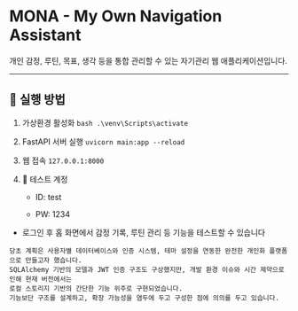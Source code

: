 # MONA - My Own Navigation Assistant

개인 감정, 루틴, 목표, 생각 등을 통합 관리할 수 있는 자기관리 웹 애플리케이션입니다.

---

## 🔧 실행 방법

1. 가상환경 활성화
   ```bash .\venv\Scripts\activate```
2. FastAPI 서버 실행
    ```uvicorn main:app --reload```
3. 웹 접속
 ```127.0.0.1:8000```
4. 🔐 테스트 계정
   
    - ID: test

    - PW: 1234

  - 로그인 후 홈 화면에서 감정 기록, 루틴 관리 등 기능을 테스트할 수 있습니다

```
당초 계획은 사용자별 데이터베이스와 인증 시스템, 테마 설정을 연동한 완전한 개인화 플랫폼으로 만들고자 했습니다.
SQLAlchemy 기반의 모델과 JWT 인증 구조도 구상했지만, 개발 환경 이슈와 시간 제약으로 인해 현재 버전에서는
로컬 스토리지 기반의 간단한 기능 위주로 구현되었습니다.
기능보단 구조를 설계하고, 확장 가능성을 염두에 두고 구성한 점에 의의를 두고 있습니다.
```
